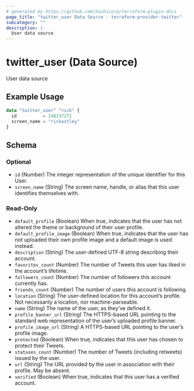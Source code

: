 ```yaml
---
# generated by https://github.com/hashicorp/terraform-plugin-docs
page_title: "twitter_user Data Source - terraform-provider-twitter"
subcategory: ""
description: |-
  User data source
---
```


# twitter_user (Data Source)

User data source

## Example Usage

```terraform
data "twitter_user" "rick" {
  id          = 148137271
  screen_name = "rickastley"
}
```

<!-- schema generated by tfplugindocs -->
## Schema

### Optional

- `id` (Number) The integer representation of the unique identifier for this User.
- `screen_name` (String) The screen name, handle, or alias that this user identifies themselves with.

### Read-Only

- `default_profile` (Boolean) When true, indicates that the user has not altered the theme or background of their user profile.
- `default_profile_image` (Boolean) When true, indicates that the user has not uploaded their own profile image and a default image is used instead.
- `description` (String) The user-defined UTF-8 string describing their account.
- `favorites_count` (Number) The number of Tweets this user has liked in the account’s lifetime.
- `followers_count` (Number) The number of followers this account currently has.
- `friends_count` (Number) The number of users this account is following.
- `location` (String) The user-defined location for this account’s profile. Not necessarily a location, nor machine-parseable.
- `name` (String) The name of the user, as they’ve defined it.
- `profile_banner_url` (String) The HTTPS-based URL pointing to the standard web representation of the user’s uploaded profile banner.
- `profile_image_url` (String) A HTTPS-based URL pointing to the user’s profile image.
- `protected` (Boolean) When true, indicates that this user has chosen to protect their Tweets.
- `statuses_count` (Number) The number of Tweets (including retweets) issued by the user.
- `url` (String) The URL provided by the user in association with their profile. May be absent.
- `verified` (Boolean) When true, indicates that this user has a verified account.


